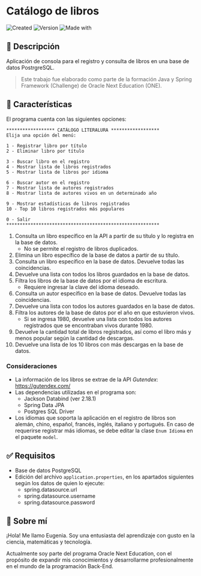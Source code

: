 # Catálogo de libros

![Created](https://img.shields.io/badge/Created-Nov_2024-248f24)
![Version](https://img.shields.io/badge/Version-1.0-c42121)
![Made with](https://img.shields.io/badge/Made_with-Java-255074)



## :memo: Descripción

Aplicación de consola para el registro y consulta de libros en una base de datos PostrgreSQL.

> Este trabajo fue elaborado como parte de la formación Java y Spring Framework (Challenge) de Oracle Next Education (ONE).

## :dart: Características

El programa cuenta con las siguientes opciones:

    ****************** CATÁLOGO LITERALURA ******************
    Elija una opción del menú:

    1 - Registrar libro por título
    2 - Eliminar libro por título
    
    3 - Buscar libro en el registro
    4 - Mostrar lista de libros registrados
    5 - Mostrar lista de libros por idioma
    
    6 - Buscar autor en el registro
    7 - Mostrar lista de autores registrados
    8 - Mostrar lista de autores vivos en un determinado año
    
    9 - Mostrar estadísticas de libros registrados
    10 - Top 10 libros registrados más populares
    
    0 - Salir
    *********************************************************

1. Consulta un libro específico en la API a partir de su título y lo registra en la base de datos.
   - No se permite el registro de libros duplicados.
2. Elimina un libro específico de la base de datos a partir de su título.
3. Consulta un libro específico en la base de datos. Devuelve todas las coincidencias.
4. Devuelve una lista con todos los libros guardados en la base de datos.
5. Filtra los libros de la base de datos por el idioma de escritura.
   - Requiere ingresar la clave del idioma deseado.
6. Consulta un autor específico en la base de datos. Devuelve todas las coincidencias.
7. Devuelve una lista con todos los autores guardados en la base de datos.
8. Filtra los autores de la base de datos por el año en que estuvieron vivos.
   - Si se ingresa 1980, devuelve una lista con todos los autores registrados que se encontraban vivos durante 1980.
9. Devuelve la cantidad total de libros registrados, así como el libro más y menos popular según la cantidad de descargas.
10. Devuelve una lista de los 10 libros con más descargas en la base de datos.

### Consideraciones
- La información de los libros se extrae de la API *Gutendex*: <https://gutendex.com/>
- Las dependencias utilizadas en el programa son:
  - Jackson Databind (ver 2.18.1)
  - Spring Data JPA
  - Postgres SQL Driver
- Los idiomas que soporta la aplicación en el registro de libros son alemán, chino, español, francés, inglés, italiano y portugués.
En caso de requerirse registrar más idiomas, se debe editar la clase `Enum Idioma` en el paquete `model`.

## :white_check_mark: Requisitos
- Base de datos PostgreSQL
- Edición del archivo `application.properties`, en los apartados siguientes según los datos de quien lo ejecute:
  - spring.datasource.url
  - spring.datasource.username
  - spring.datasource.password


## :wave: Sobre mí
¡Hola! Me llamo Eugenia. Soy una entusiasta del aprendizaje con gusto en la ciencia, matemáticas y tecnología.

Actualmente soy parte del programa Oracle Next Education, con el propósito de expandir mis conocimientos y desarrollarme profesionalmente en el mundo de la programación Back-End.